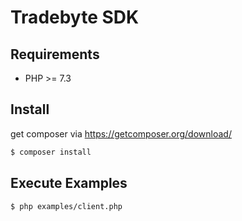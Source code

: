 # Tradebyte SDK

## Requirements

* PHP >= 7.3

## Install

get composer via https://getcomposer.org/download/

```bash
$ composer install
```

## Execute Examples

```bash
$ php examples/client.php
```
